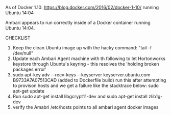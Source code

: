 As of Docker 1.10: https://blog.docker.com/2016/02/docker-1-10/  running Ubuntu 14:04

Ambari appears to run correctly inside of a Docker container running Ubuntu 14:04.

CHECKLIST

1. Keep the clean Ubuntu image up with the hacky command: "tail -f /dev/null"
2. Update each Ambari Agent machine with th following to let Hortonworks keystore through Ubuntu's keyring - this resolves the 'holding broken packages error'
3. sudo apt-key adv --recv-keys --keyserver keyserver.ubuntu.com B9733A7A07513CAD (added to Dockerfile build)
run this after attempting to provison hosts and we get a failure like the stacktrace below: sudo apt-get update
4. Run sudo apt-get install libgcrypt11-dev and sudo apt-get install zlib1g-dev
5. verify the Amabri /etc/hosts points to all ambari agent docker images
